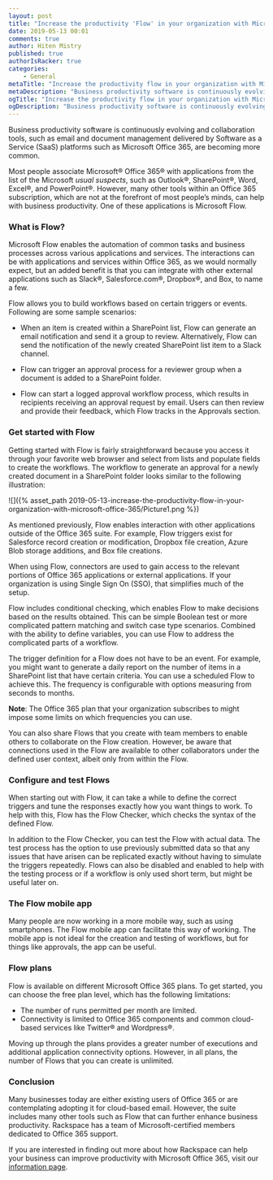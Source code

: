 ```yaml
---
layout: post
title: "Increase the productivity 'Flow' in your organization with Microsoft Office 365"
date: 2019-05-13 00:01
comments: true
author: Hiten Mistry
published: true
authorIsRacker: true
categories:
    - General
metaTitle: "Increase the productivity flow in your organization with Microsoft Office 365"
metaDescription: "Business productivity software is continuously evolving and collaboration tools such as Microsoft Office 365 and Flow are becoming more common."
ogTitle: "Increase the productivity flow in your organization with Microsoft Office 365"
ogDescription: "Business productivity software is continuously evolving and collaboration tools such as Microsoft Office 365 and Flow are becoming more common."
---
```


Business productivity software is continuously evolving and collaboration tools,
such as email and document management delivered by Software as a Service (SaaS)
platforms such as Microsoft Office 365, are becoming more common.

<!-- more -->

Most people associate Microsoft&reg; Office 365&reg; with applications from the
list of the Microsoft *usual suspects*, such as Outlook&reg;, SharePoint&reg;, Word, Excel&reg;,
and PowerPoint&reg;. However, many other tools within an Office 365 subscription,
which are not at the forefront of most people’s minds, can help with business productivity.
One of these applications is Microsoft Flow.

### What is Flow?

Microsoft Flow enables the automation of common tasks and business processes
across various applications and services. The interactions can be with
applications and services within Office 365, as we would normally expect, but
an added benefit is that you can integrate with other external applications
such as Slack&reg;, Salesforce.com&reg;, Dropbox&reg;, and Box, to name a few.

Flow allows you to build workflows based on certain triggers or events.
Following are some sample scenarios:

- When an item is created within a SharePoint list, Flow can generate an
email notification and send it a group to review. Alternatively, Flow can send
the notification of the newly created SharePoint list item to a Slack channel.

- Flow can trigger an approval process for a reviewer group when a document
is added to a SharePoint folder.

- Flow can start a logged approval workflow process, which results in recipients
receiving an approval request by email. Users can then review and provide their
feedback, which Flow tracks in the Approvals section.

### Get started with Flow

Getting started with Flow is fairly straightforward because you access it
through your favorite web browser and select from lists and populate fields to
create the workflows. The workflow to generate an approval for a newly created
document in a SharePoint folder looks similar to the following illustration:

![]({% asset_path 2019-05-13-increase-the-productivity-flow-in-your-organization-with-microsoft-office-365/Picture1.png %})

As mentioned previously, Flow enables interaction with other applications outside
of the Office 365 suite. For example, Flow triggers exist for Salesforce record
creation or modification, Dropbox file creation, Azure Blob storage additions,
and Box file creations.

When using Flow, connectors are used to gain access to the relevant portions of
Office 365 applications or external applications. If your organization is using
Single Sign On (SSO), that simplifies much of the setup.

Flow includes conditional checking, which enables Flow to make decisions based
on the results obtained. This can be simple Boolean test or more complicated
pattern matching and switch case type scenarios. Combined with the ability to
define variables, you can use Flow to address the complicated parts of a workflow.

The trigger definition for a Flow does not have to be an event. For example,
you might want to generate a daily report on the number of items in a SharePoint
list that have certain criteria. You can use a scheduled Flow to achieve this.
The frequency is configurable with options measuring from seconds to months.

**Note**: The Office 365 plan that your organization subscribes to might impose
some limits on which frequencies you can use.

You can also share Flows that you create with team members to enable others to
collaborate on the Flow creation. However, be aware that connections
used in the Flow are available to other collaborators under the defined user
context, albeit only from within the Flow.

### Configure and test Flows

When starting out with Flow, it can take a while to define the correct triggers
and tune the responses exactly how you want things to work. To help with this, Flow
has the Flow Checker, which checks the syntax of the defined Flow.

In addition to the Flow Checker, you can test the Flow with actual data. The test
process has the option to use previously submitted data so that any issues that
have arisen can be replicated exactly without having to simulate the triggers
repeatedly. Flows can also be disabled and enabled to help with the testing
process or if a workflow is only used short term, but might be useful later on.

### The Flow mobile app

Many people are now working in a more mobile way, such as using smartphones.
The Flow mobile app can facilitate this way of working. The mobile app is not
ideal for the creation and testing of workflows, but for things like approvals,
the app can be useful.

### Flow plans

Flow is available on different Microsoft Office 365 plans. To get started, you
can choose the free plan level, which has the following limitations:

- The number of runs permitted per month are limited.
- Connectivity is limited to Office 365 components and common cloud-based
  services like Twitter&reg; and Wordpress&reg;.

Moving up through the plans provides a greater number of executions and
additional application connectivity options. However, in all plans, the number
of Flows that you can create is unlimited.

### Conclusion

Many businesses today are either existing users of Office 365 or are
contemplating adopting it for cloud-based email. However, the suite includes
many other tools such as Flow that can further enhance business productivity.
Rackspace has a team of Microsoft-certified members dedicated to Office
365 support.

If you are interested in finding out more about how Rackspace can help your
business can improve productivity with Microsoft Office 365, visit our
[information page](https://www.rackspace.com/en-gb/microsoft/office-365).

